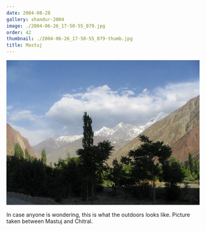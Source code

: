 ```yaml
---
date: 2004-08-28
gallery: shandur-2004
image: ./2004-06-26_17-50-55_079.jpg
order: 42
thumbnail: ./2004-06-26_17-50-55_079-thumb.jpg
title: Mastuj
---
```


![Mastuj](./2004-06-26_17-50-55_079.jpg)

In case anyone is wondering, this is what the outdoors looks like. Picture taken between Mastuj and Chitral.